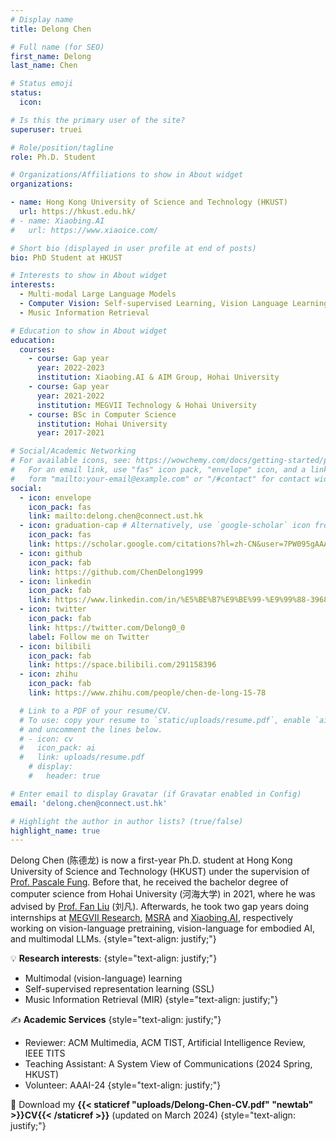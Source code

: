 ```yaml
---
# Display name
title: Delong Chen

# Full name (for SEO)
first_name: Delong
last_name: Chen

# Status emoji
status:
  icon:

# Is this the primary user of the site?
superuser: truei

# Role/position/tagline
role: Ph.D. Student

# Organizations/Affiliations to show in About widget
organizations:

- name: Hong Kong University of Science and Technology (HKUST)
  url: https://hkust.edu.hk/
# - name: Xiaobing.AI
#   url: https://www.xiaoice.com/

# Short bio (displayed in user profile at end of posts)
bio: PhD Student at HKUST

# Interests to show in About widget
interests:
  - Multi-modal Large Language Models
  - Computer Vision: Self-supervised Learning, Vision Language Learning'
  - Music Information Retrieval

# Education to show in About widget
education:
  courses:
    - course: Gap year
      year: 2022-2023
      institution: Xiaobing.AI & AIM Group, Hohai University
    - course: Gap year
      year: 2021-2022
      institution: MEGVII Technology & Hohai University
    - course: BSc in Computer Science
      institution: Hohai University
      year: 2017-2021

# Social/Academic Networking
# For available icons, see: https://wowchemy.com/docs/getting-started/page-builder/#icons
#   For an email link, use "fas" icon pack, "envelope" icon, and a link in the
#   form "mailto:your-email@example.com" or "/#contact" for contact widget.
social:
  - icon: envelope
    icon_pack: fas
    link: mailto:delong.chen@connect.ust.hk
  - icon: graduation-cap # Alternatively, use `google-scholar` icon from `ai` icon pack
    icon_pack: fas
    link: https://scholar.google.com/citations?hl=zh-CN&user=7PW095gAAAAJ&view_op=list_works&sortby=pubdate
  - icon: github
    icon_pack: fab
    link: https://github.com/ChenDelong1999
  - icon: linkedin
    icon_pack: fab
    link: https://www.linkedin.com/in/%E5%BE%B7%E9%BE%99-%E9%99%88-39685615b
  - icon: twitter
    icon_pack: fab
    link: https://twitter.com/Delong0_0
    label: Follow me on Twitter
  - icon: bilibili
    icon_pack: fab
    link: https://space.bilibili.com/291158396
  - icon: zhihu
    icon_pack: fab
    link: https://www.zhihu.com/people/chen-de-long-15-78

  # Link to a PDF of your resume/CV.
  # To use: copy your resume to `static/uploads/resume.pdf`, enable `ai` icons in `params.yaml`,
  # and uncomment the lines below.
  # - icon: cv
  #   icon_pack: ai
  #   link: uploads/resume.pdf
    # display:
    #   header: true

# Enter email to display Gravatar (if Gravatar enabled in Config)
email: 'delong.chen@connect.ust.hk'

# Highlight the author in author lists? (true/false)
highlight_name: true
---
```


Delong Chen (陈德龙) is now a first-year Ph.D. student at Hong Kong University of Science and Technology (HKUST) under the supervision of [Prof. Pascale Fung](https://pascale.home.ece.ust.hk/about.html). Before that, he received the bachelor degree of computer science from Hohai University (河海大学) in 2021, where he was advised by [Prof. Fan Liu](https://multimodality.group/) (刘凡). Afterwards, he took two gap years doing internships at [MEGVII Research](https://en.megvii.com), [MSRA](https://www.microsoft.com/en-us/research/lab/microsoft-research-asia/) and [Xiaobing.AI](https://www.xiaoice.com/), respectively working on vision-language pretraining, vision-language for embodied AI, and multimodal LLMs. 
{style="text-align: justify;"}


 <!-- with [Baoyuan Wang](https://sites.google.com/site/zjuwby/) (王宝元) and [Jianfeng Liu](https://www.linkedin.com/in/jianfeng-liu-9539897b/) (刘剑锋). -->

💡 **Research interests**: 
{style="text-align: justify;"}
  - Multimodal (vision-language) learning
  - Self-supervised representation learning (SSL)
  - Music Information Retrieval (MIR)
{style="text-align: justify;"}

✍ **Academic Services**
{style="text-align: justify;"}
  - Reviewer: ACM Multimedia, ACM TIST, Artificial Intelligence Review, IEEE TITS
  - Teaching Assistant: A System View of Communications (2024 Spring, HKUST)
  - Volunteer: AAAI-24
{style="text-align: justify;"}

📄 Download my **{{< staticref "uploads/Delong-Chen-CV.pdf" "newtab" >}}CV{{< /staticref >}}** (updated on March 2024)
{style="text-align: justify;"}

<!-- Delong Chen recived **Best Demo** award at IEEE ICME'21, **LTDL Best Dataset Paper** award at IJCAI'21, **Best Paper** award in AAAI'23 Inaugural Summer Symposium Series (AI×Metaverse), **Best Presentation** award at IEEE BDAI'21, and **First Class Outstanding Thesis** of Jiangsu Province (江苏省优秀本科毕业论文一等奖). -->
<!-- {style="text-align: justify;"} -->

<!-- {style="text-align: justify;"} -->

<!-- 🎶 Delong is passionate about music. He was awarded a violin performance diploma from the {{< staticref "http://en.ccom.edu.cn/" "newtab" >}}Central Conservatory of Music{{< /staticref >}} (中央音乐学院). 
He served as the leader of the Hohai University Symphony Orchestra during 2019-2020. 
He is also at {{< staticref "https://space.bilibili.com/291158396" "newtab" >}}bilibili.com{{< /staticref >}} with 20k+ followers.
{style="text-align: justify;"} -->
